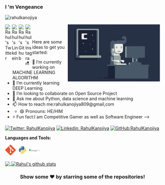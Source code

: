 ###  I 'm Vengeance

<p align="left"> <img src="https://komarev.com/ghpvc/?username=rahulkanojiya&label=Profile%20Views&color=red&style=flat" alt="rahulkanojiya" /></p>


<img alt="Night Coding" src="https://raw.githubusercontent.com/AVS1508/AVS1508/master/assets/Night-Coding.gif" align="right"/>

<a href="https://twitter.com/Rahulk809">
  <img align="left" alt="Rahul's Twitter" width="22px" src="https://cdn.jsdelivr.net/npm/simple-icons@v3/icons/twitter.svg" />
</a>
<a href="https://www.linkedin.com/in/rahulkanojiya/">
  <img align="left" alt="Rahul's Linkdein" width="22px" src="https://cdn.jsdelivr.net/npm/simple-icons@v3/icons/linkedin.svg" />
</a>
<a href="https://github.com/rahulkanojiya">
  <img align="left" alt="Rahul's Github" width="22px" src="https://cdn.jsdelivr.net/npm/simple-icons@v3/icons/github.svg" />
</a>

<a href="https://www.instagram.com/dishantsingh1189/">
  <img align="left" alt="Rahul's Instagram" width="22px" src="https://cdn.jsdelivr.net/npm/simple-icons@v3/icons/instagram.svg" />
</a>

<br/>
<br/>

Here are some ideas to get you started:

- 🔭 I’m currently working on MACHINE LEARNING ALGORITHM
- 🌱 I’m currently learning DEEP Learning
- 👯 I’m looking to collaborate on Open Source Project
- 💬 Ask me about Python, data science and machine learning
- 📫 How to reach me:rahulkanojiya809@gmail,com
- - 😄 Pronouns: HE/HIM
- ⚡ Fun fact:I am Competitive Gamer as well as Software Engineer
-->


[![Twitter: RahulKanojiya](https://img.shields.io/twitter/follow/Rahulk809?style=social)](https://twitter.com/Rahulk809)
[![Linkedin: RahulKanojiya](https://img.shields.io/badge/-RahulKanojiya-blue?style=flat-square&logo=Linkedin&logoColor=white&link=https://www.linkedin.com/in/rahul-kanojiya-6b05a7138/)](https://www.linkedin.com/in/rahulkanojiya/)
[![GitHub:RahulKanojiya](https://img.shields.io/github/followers/rahulkanojiya?label=follow&style=social)](https://github.com/rahulkanojiya)


**Languages and Tools:**  

<code><img height="35" src="https://raw.githubusercontent.com/devicons/devicon/master/icons/git/git-original.svg"></code>
<code><img height="35" src="https://raw.githubusercontent.com/github/explore/80688e429a7d4ef2fca1e82350fe8e3517d3494d/topics/python/python.png"></code> 
<code><img height="35" src="https://raw.githubusercontent.com/github/explore/80688e429a7d4ef2fca1e82350fe8e3517d3494d/topics/mongodb/mongodb.png"></code> 


<a href="https://github.com/rahulkanojiya">
<img align="center" src ="https://github-readme-stats.vercel.app/api?username=rahulkanojiya&&show_icons=true&title_color=ffffff&icon_color=bb2acf&text_color=daf7dc&bg_color=151515">
</a>
<a href="https://github.com/rahulkanojiya">
 <img align="center" src="https://github-readme-stats-eight-theta.vercel.app/api/top-langs/?username=rahulkanojiya&layout=compact&langs_count=8&theme=algolia" alt="Rahul's github stats"/>
</a>

<div align="center">

### Show some ❤️ by starring some of the repositories!

</div>
